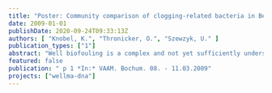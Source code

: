 ```yaml
---
title: "Poster: Community comparison of clogging-related bacteria in Berlin water wells"
date: 2009-01-01
publishDate: 2020-09-24T09:33:13Z
authors: [ "Knobel, K.", "Thronicker, O.", "Szewzyk, U." ]
publication_types: ["1"]
abstract: "Well biofouling is a complex and not yet sufficiently understood process. Water wells represent a unique habitat, since they create a link between the anaerobic ground water containing Fe(II) and the aerobic surface. This groundwater is rich in soluble Fe(II) and the presence of trace amounts of free oxygen in the well screens presents ideal conditions for the growth of iron bacteria. The ochreous deposits produced block not only the filter area, but also the adjacent gravel pack or even parts of the aquifer, and result in a steady decrease of well performance. In this project, the bacterial communities of several Berlin wells have been compared using standard microscopic techniques and molecular techniques like DGGE. The aim of this study is to identify the responsible bacteria and associated processes that lead to well clogging. The sampling system allows easy and effective collection of undisturbed biofilm samples with minimal impact on normal well operation. Fingerprinting analysis indicates the presence of bacterial populations that are ubiquitous in the wells and certain indicator bacteria which can be found in only few wells. Free water and biofilm populations show distinct similarities. Some well populations can be grouped in clusters, depending on the location of the well. Further comparison with chemical data of the wells is planned to asses the impact of chemical conditions of the respective groundwater on the bacteria responsible for clogging. A sampling device was designed and built for exposure of carrier materials into different Berlin drinking water abstraction wells. In addition, samples from well components (pumps and pipes) and water samples were collected. The DNA was extracted using the FastDNA SPIN Kit for Soil (MP). 16S rDNA polymerase chain reaction (PCR) of the V3 region and denaturing gradient gel electrophoresis (DGGE) analyses were performed on the DNA samples (Muyzer et al., 1993)."
featured: false
publication: " p 1 *In:* VAAM. Bochum. 08. - 11.03.2009"
projects: ["wellma-dna"]
---
```


